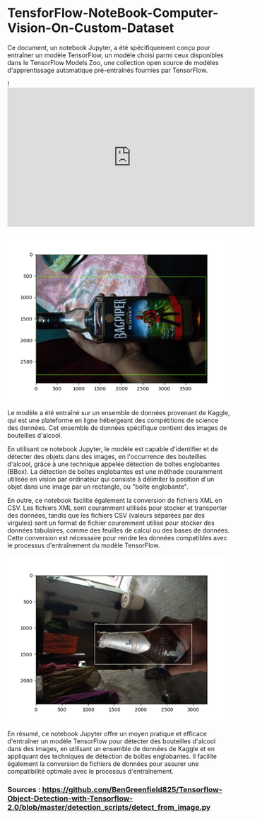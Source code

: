 # TensforFlow-NoteBook-Computer-Vision-On-Custom-Dataset

Ce document, un notebook Jupyter, a été spécifiquement conçu pour entraîner un modèle TensorFlow, un modèle choisi parmi ceux disponibles dans le TensorFlow Models Zoo, une collection open source de modèles d'apprentissage automatique pré-entraînés fournies par TensorFlow. 



!<iframe width="560" height="315" src="https://youtu.be/90Nx0u7CSMg" frameborder="0" allowfullscreen></iframe>



![Texte alternatif](https://raw.githubusercontent.com/Nielzaclord/TensforFlow-NoteBook-Computer-Vision-On-Custom-Dataset/main/3f012e52-6799-4601-847f-79c758881fdd.png)



Le modèle a été entraîné sur un ensemble de données provenant de Kaggle, qui est une plateforme en ligne hébergeant des compétitions de science des données. Cet ensemble de données spécifique contient des images de bouteilles d'alcool. 

En utilisant ce notebook Jupyter, le modèle est capable d'identifier et de détecter des objets dans des images, en l'occurrence des bouteilles d'alcool, grâce à une technique appelée détection de boîtes englobantes (BBox). La détection de boîtes englobantes est une méthode couramment utilisée en vision par ordinateur qui consiste à délimiter la position d'un objet dans une image par un rectangle, ou "boîte englobante".



En outre, ce notebook facilite également la conversion de fichiers XML en CSV. Les fichiers XML sont couramment utilisés pour stocker et transporter des données, tandis que les fichiers CSV (valeurs séparées par des virgules) sont un format de fichier couramment utilisé pour stocker des données tabulaires, comme des feuilles de calcul ou des bases de données. Cette conversion est nécessaire pour rendre les données compatibles avec le processus d'entraînement du modèle TensorFlow.


![Texte alternatif](https://raw.githubusercontent.com/Nielzaclord/TensforFlow-NoteBook-Computer-Vision-On-Custom-Dataset/main/1228d6b5-11c4-45ce-838e-3d3af0275cd0.png)

En résumé, ce notebook Jupyter offre un moyen pratique et efficace d'entraîner un modèle TensorFlow pour détecter des bouteilles d'alcool dans des images, en utilisant un ensemble de données de Kaggle et en appliquant des techniques de détection de boîtes englobantes. Il facilite également la conversion de fichiers de données pour assurer une compatibilité optimale avec le processus d'entraînement.

### Sources : https://github.com/BenGreenfield825/Tensorflow-Object-Detection-with-Tensorflow-2.0/blob/master/detection_scripts/detect_from_image.py
